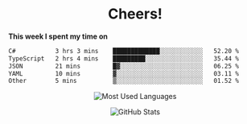 <h1 align="center">Cheers!</h1>

**This week I spent my time on**
<!--START_SECTION:waka-->

```txt
C#           3 hrs 3 mins    █████████████░░░░░░░░░░░░   52.20 %
TypeScript   2 hrs 4 mins    █████████░░░░░░░░░░░░░░░░   35.44 %
JSON         21 mins         █▓░░░░░░░░░░░░░░░░░░░░░░░   06.25 %
YAML         10 mins         ▓░░░░░░░░░░░░░░░░░░░░░░░░   03.11 %
Other        5 mins          ▒░░░░░░░░░░░░░░░░░░░░░░░░   01.52 %
```

<!--END_SECTION:waka-->

<p align="center"><img src="https://github-readme-stats.vercel.app/api/top-langs/?username=thnkrn&layout=compact&hide=html&theme=tokyonight" alt="Most Used Languages" /></p>

<p align="center"><img src="https://github-readme-stats.vercel.app/api?username=thnkrn&show_icons=true&count_private=true&theme=tokyonight&show=reviews&hide_rank=false&rank_icon=github" alt="GitHub Stats" /></p>

<!-- <p align="center"><a href="https://wakatime.com"><img src="https://wakatime.com/share/@thnkrn/40092326-d1bd-471b-89da-9a7c63939402.png" /></p>
 -->
